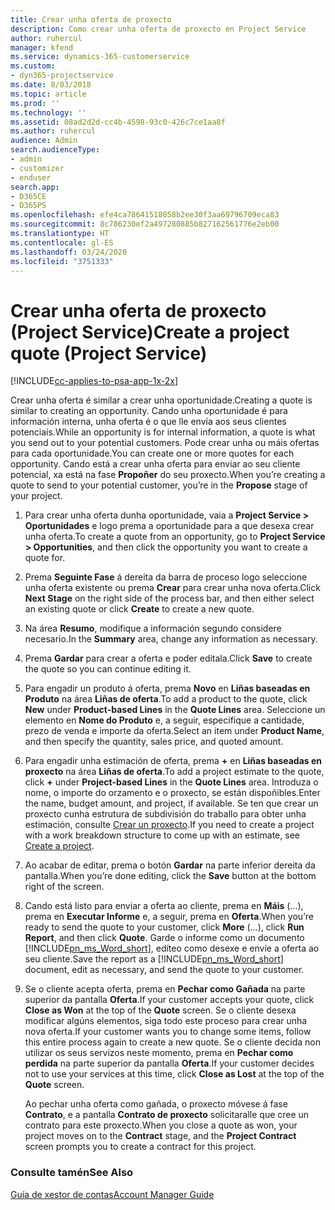 ```yaml
---
title: Crear unha oferta de proxecto
description: Como crear unha oferta de proxecto en Project Service
author: ruhercul
manager: kfend
ms.service: dynamics-365-customerservice
ms.custom:
- dyn365-projectservice
ms.date: 8/03/2018
ms.topic: article
ms.prod: ''
ms.technology: ''
ms.assetid: 08ad2d2d-cc4b-4598-93c0-426c7ce1aa8f
ms.author: ruhercul
audience: Admin
search.audienceType:
- admin
- customizer
- enduser
search.app:
- D365CE
- D365PS
ms.openlocfilehash: efe4ca78641518058b2ee30f3aa69796709eca83
ms.sourcegitcommit: 8c786230ef2a497280885b827162561776e2eb00
ms.translationtype: HT
ms.contentlocale: gl-ES
ms.lasthandoff: 03/24/2020
ms.locfileid: "3751333"
---
```

# <a name="create-a-project-quote-project-service"></a><span data-ttu-id="1b8aa-103">Crear unha oferta de proxecto (Project Service)</span><span class="sxs-lookup"><span data-stu-id="1b8aa-103">Create a project quote (Project Service)</span></span>

[!INCLUDE[cc-applies-to-psa-app-1x-2x](../includes/cc-applies-to-psa-app-1x-2x.md)]

<span data-ttu-id="1b8aa-104">Crear unha oferta é similar a crear unha oportunidade.</span><span class="sxs-lookup"><span data-stu-id="1b8aa-104">Creating a quote is similar to creating an opportunity.</span></span> <span data-ttu-id="1b8aa-105">Cando unha oportunidade é para información interna, unha oferta é o que lle envía aos seus clientes potenciais.</span><span class="sxs-lookup"><span data-stu-id="1b8aa-105">While an opportunity is for internal information, a quote is what you send out to your potential customers.</span></span> <span data-ttu-id="1b8aa-106">Pode crear unha ou máis ofertas para cada oportunidade.</span><span class="sxs-lookup"><span data-stu-id="1b8aa-106">You can create one or more quotes for each opportunity.</span></span> <span data-ttu-id="1b8aa-107">Cando está a crear unha oferta para enviar ao seu cliente potencial, xa está na fase **Propoñer** do seu proxecto.</span><span class="sxs-lookup"><span data-stu-id="1b8aa-107">When you’re creating a quote to send to your potential customer, you’re in the **Propose** stage of your project.</span></span>  
  
1. <span data-ttu-id="1b8aa-108">Para crear unha oferta dunha oportunidade, vaia a **Project Service > Oportunidades** e logo prema a oportunidade para a que desexa crear unha oferta.</span><span class="sxs-lookup"><span data-stu-id="1b8aa-108">To create a quote from an opportunity, go to **Project Service > Opportunities**, and then click the opportunity you want to create a quote for.</span></span>  
  
2. <span data-ttu-id="1b8aa-109">Prema **Seguinte Fase** á dereita da barra de proceso logo seleccione unha oferta existente ou prema **Crear** para crear unha nova oferta.</span><span class="sxs-lookup"><span data-stu-id="1b8aa-109">Click **Next Stage** on the right side of the process bar, and then either select an existing quote or click **Create** to create a new quote.</span></span>  
  
3. <span data-ttu-id="1b8aa-110">Na área **Resumo**, modifique a información segundo considere necesario.</span><span class="sxs-lookup"><span data-stu-id="1b8aa-110">In the **Summary** area, change any information as necessary.</span></span>  
  
4. <span data-ttu-id="1b8aa-111">Prema **Gardar** para crear a oferta e poder editala.</span><span class="sxs-lookup"><span data-stu-id="1b8aa-111">Click **Save** to create the quote so you can continue editing it.</span></span>  
  
5. <span data-ttu-id="1b8aa-112">Para engadir un produto á oferta, prema **Novo** en **Liñas baseadas en Produto** na área **Liñas de oferta**.</span><span class="sxs-lookup"><span data-stu-id="1b8aa-112">To add a product to the quote, click **New** under **Product-based Lines** in the **Quote Lines** area.</span></span> <span data-ttu-id="1b8aa-113">Seleccione un elemento en **Nome do Produto** e, a seguir, especifique a cantidade, prezo de venda e importe da oferta.</span><span class="sxs-lookup"><span data-stu-id="1b8aa-113">Select an item under **Product Name**, and then specify the quantity, sales price, and quoted amount.</span></span>  
  
6. <span data-ttu-id="1b8aa-114">Para engadir unha estimación de oferta, prema **+** en **Liñas baseadas en proxecto** na área **Liñas de oferta**.</span><span class="sxs-lookup"><span data-stu-id="1b8aa-114">To add a project estimate to the quote, click **+** under **Project-based Lines** in the **Quote Lines** area.</span></span> <span data-ttu-id="1b8aa-115">Introduza o nome, o importe do orzamento e o proxecto, se están dispoñibles.</span><span class="sxs-lookup"><span data-stu-id="1b8aa-115">Enter the name, budget amount, and project, if available.</span></span> <span data-ttu-id="1b8aa-116">Se ten que crear un proxecto cunha estrutura de subdivisión do traballo para obter unha estimación, consulte [Crear un proxecto](../project-service/create-project.md).</span><span class="sxs-lookup"><span data-stu-id="1b8aa-116">If you need to create a project with a work breakdown structure to come up with an estimate, see [Create a project](../project-service/create-project.md).</span></span>  
  
7. <span data-ttu-id="1b8aa-117">Ao acabar de editar, prema o botón **Gardar** na parte inferior dereita da pantalla.</span><span class="sxs-lookup"><span data-stu-id="1b8aa-117">When you’re done editing, click the **Save** button at the bottom right of the screen.</span></span>  
  
8. <span data-ttu-id="1b8aa-118">Cando está listo para enviar a oferta ao cliente, prema en **Máis** (...), prema en **Executar Informe** e, a seguir, prema en **Oferta**.</span><span class="sxs-lookup"><span data-stu-id="1b8aa-118">When you’re ready to send the quote to your customer, click **More** (…), click **Run Report**, and then click **Quote**.</span></span> <span data-ttu-id="1b8aa-119">Garde o informe como un documento [!INCLUDE[pn_ms_Word_short](../includes/pn-ms-word-short.md)], edíteo como desexe e envíe a oferta ao seu cliente.</span><span class="sxs-lookup"><span data-stu-id="1b8aa-119">Save the report as a [!INCLUDE[pn_ms_Word_short](../includes/pn-ms-word-short.md)] document, edit as necessary, and send the quote to your customer.</span></span>  
  
9. <span data-ttu-id="1b8aa-120">Se o cliente acepta oferta, prema en **Pechar como Gañada** na parte superior da pantalla **Oferta**.</span><span class="sxs-lookup"><span data-stu-id="1b8aa-120">If your customer accepts your quote, click **Close as Won** at the top of the **Quote** screen.</span></span> <span data-ttu-id="1b8aa-121">Se o cliente desexa modificar algúns elementos, siga todo este proceso para crear unha nova oferta.</span><span class="sxs-lookup"><span data-stu-id="1b8aa-121">If your customer wants you to change some items, follow this entire process again to create a new quote.</span></span> <span data-ttu-id="1b8aa-122">Se o cliente decida non utilizar os seus servizos neste momento, prema en **Pechar como perdida** na parte superior da pantalla **Oferta**.</span><span class="sxs-lookup"><span data-stu-id="1b8aa-122">If your customer decides not to use your services at this time, click **Close as Lost** at the top of the **Quote** screen.</span></span>  
  
   <span data-ttu-id="1b8aa-123">Ao pechar unha oferta como gañada, o proxecto móvese á fase **Contrato**, e a pantalla **Contrato de proxecto** solicitaralle que cree un contrato para este proxecto.</span><span class="sxs-lookup"><span data-stu-id="1b8aa-123">When you close a quote as won, your project moves on to the **Contract** stage, and the **Project Contract** screen prompts you to create a contract for this project.</span></span>  
  
### <a name="see-also"></a><span data-ttu-id="1b8aa-124">Consulte tamén</span><span class="sxs-lookup"><span data-stu-id="1b8aa-124">See Also</span></span>  
 [<span data-ttu-id="1b8aa-125">Guía de xestor de contas</span><span class="sxs-lookup"><span data-stu-id="1b8aa-125">Account Manager Guide</span></span>](../project-service/account-manager-guide.md)
